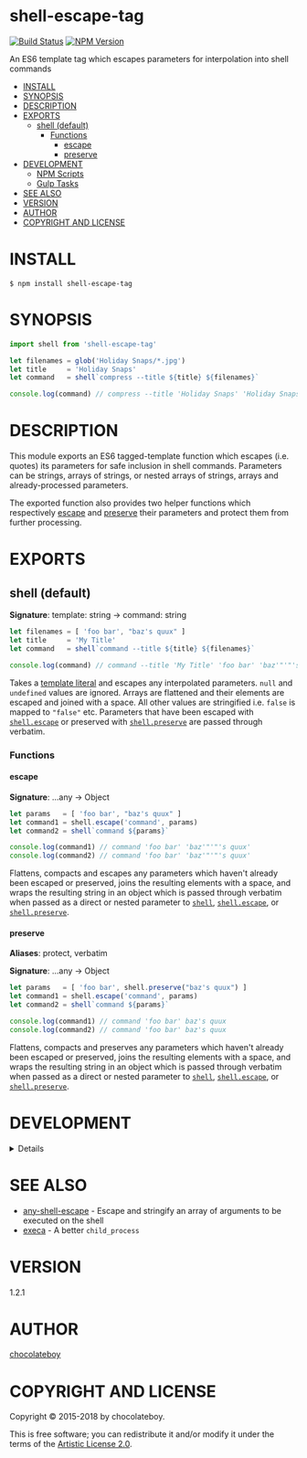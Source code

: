 # shell-escape-tag

[![Build Status](https://secure.travis-ci.org/chocolateboy/shell-escape-tag.svg)](https://travis-ci.org/chocolateboy/shell-escape-tag)
[![NPM Version](https://img.shields.io/npm/v/shell-escape-tag.svg)](https://www.npmjs.org/package/shell-escape-tag)

An ES6 template tag which escapes parameters for interpolation into shell commands

<!-- START doctoc generated TOC please keep comment here to allow auto update -->
<!-- DON'T EDIT THIS SECTION, INSTEAD RE-RUN doctoc TO UPDATE -->

- [INSTALL](#install)
- [SYNOPSIS](#synopsis)
- [DESCRIPTION](#description)
- [EXPORTS](#exports)
  - [shell (default)](#shell-default)
    - [Functions](#functions)
      - [escape](#escape)
      - [preserve](#preserve)
- [DEVELOPMENT](#development)
  - [NPM Scripts](#npm-scripts)
  - [Gulp Tasks](#gulp-tasks)
- [SEE ALSO](#see-also)
- [VERSION](#version)
- [AUTHOR](#author)
- [COPYRIGHT AND LICENSE](#copyright-and-license)

<!-- END doctoc generated TOC please keep comment here to allow auto update -->

# INSTALL

    $ npm install shell-escape-tag

# SYNOPSIS

```javascript
import shell from 'shell-escape-tag'

let filenames = glob('Holiday Snaps/*.jpg')
let title     = 'Holiday Snaps'
let command   = shell`compress --title ${title} ${filenames}`

console.log(command) // compress --title 'Holiday Snaps' 'Holiday Snaps/Pic 1.jpg' 'Holiday Snaps/Pic 2.jpg'
```

# DESCRIPTION

This module exports an ES6 tagged-template function which escapes (i.e. quotes) its parameters for safe inclusion in
shell commands. Parameters can be strings, arrays of strings, or nested arrays of strings, arrays and already-processed
parameters.

The exported function also provides two helper functions which respectively [escape](#escape) and [preserve](#preserve)
their parameters and protect them from further processing.

# EXPORTS

## shell (default)

**Signature**: template: string → command: string

```javascript
let filenames = [ 'foo bar', "baz's quux" ]
let title     = 'My Title'
let command   = shell`command --title ${title} ${filenames}`

console.log(command) // command --title 'My Title' 'foo bar' 'baz'"'"'s quux'
```

Takes a [template literal](https://developer.mozilla.org/en-US/docs/Web/JavaScript/Reference/Template_literals)
and escapes any interpolated parameters. `null` and `undefined` values are ignored.
Arrays are flattened and their elements are escaped and joined with a space.
All other values are stringified i.e. `false` is mapped to `"false"` etc. Parameters that have been escaped
with [`shell.escape`](#escape) or preserved with [`shell.preserve`](#preserve) are passed through verbatim.

### Functions

#### escape

**Signature**: ...any → Object

```javascript
let params   = [ 'foo bar', "baz's quux" ]
let command1 = shell.escape('command', params)
let command2 = shell`command ${params}`

console.log(command1) // command 'foo bar' 'baz'"'"'s quux'
console.log(command2) // command 'foo bar' 'baz'"'"'s quux'
```

Flattens, compacts and escapes any parameters which haven't
already been escaped or preserved, joins the resulting elements
with a space, and wraps the resulting string in an object which
is passed through verbatim when passed as a direct or nested
parameter to [`shell`](#shell-default), [`shell.escape`](#escape),
or [`shell.preserve`](#preserve).

#### preserve

**Aliases**: protect, verbatim

**Signature**: ...any → Object

```javascript
let params   = [ 'foo bar', shell.preserve("baz's quux") ]
let command1 = shell.escape('command', params)
let command2 = shell`command ${params}`

console.log(command1) // command 'foo bar' baz's quux
console.log(command2) // command 'foo bar' baz's quux
```

Flattens, compacts and preserves any parameters which haven't already
been escaped or preserved, joins the resulting elements with a space,
and wraps the resulting string in an object which is passed through
verbatim when passed as a direct or nested parameter to
[`shell`](#shell-default), [`shell.escape`](#escape), or
[`shell.preserve`](#preserve).

# DEVELOPMENT

<details>

## NPM Scripts

The following NPM scripts are available:

* test - lint the codebase, compile the library, and run the test suite

## Gulp Tasks

The following Gulp tasks are available:

* build - compile the library and save it to the target directory
* clean - remove the target directory and its contents
* default - run the `lint` and `build` tasks
* dump:config - print the build config settings to the console
* lint - check and report style and usage errors in the gulpfile, source file(s) and test file(s)

</details>

# SEE ALSO

* [any-shell-escape](https://www.npmjs.com/package/any-shell-escape) - Escape and stringify an array of arguments to be executed on the shell
* [execa](https://www.npmjs.com/package/execa) - A better `child_process`

# VERSION

1.2.1

# AUTHOR

[chocolateboy](mailto:chocolate@cpan.org)

# COPYRIGHT AND LICENSE

Copyright © 2015-2018 by chocolateboy.

This is free software; you can redistribute it and/or modify it under the
terms of the [Artistic License 2.0](https://www.opensource.org/licenses/artistic-license-2.0.php).
